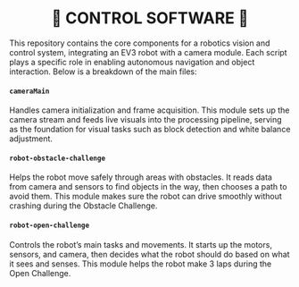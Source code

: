 <h1 align="center">🛑 CONTROL SOFTWARE 🛑</h1>
This repository contains the core components for a robotics vision and control system, integrating an EV3 robot with a camera module. Each script plays a specific role in enabling autonomous navigation and object interaction. Below is a breakdown of the main files:

#### `cameraMain`
Handles camera initialization and frame acquisition. This module sets up the camera stream and feeds live visuals into the processing pipeline, serving as the foundation for visual tasks such as block detection and white balance adjustment.

#### `robot-obstacle-challenge`
Helps the robot move safely through areas with obstacles. It reads data from camera and sensors to find objects in the way, then chooses a path to avoid them. This module makes sure the robot can drive smoothly without crashing during the Obstacle Challenge.

#### `robot-open-challenge`
Controls the robot’s main tasks and movements. It starts up the motors, sensors, and camera, then decides what the robot should do based on what it sees and senses. This module helps the robot make 3 laps during the Open Challenge.
